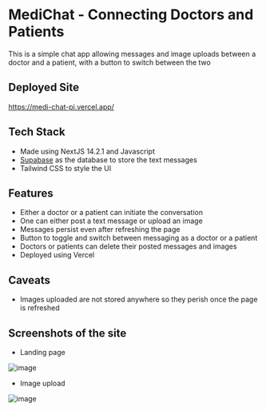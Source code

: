 # MediChat - Connecting Doctors and Patients

This is a simple chat app allowing messages and image uploads between a doctor and a patient, with a button to switch between the two

## Deployed Site
https://medi-chat-pi.vercel.app/

## Tech Stack
- Made using NextJS 14.2.1 and Javascript
- [Supabase](https://supabase.com/) as the database to store the text messages
- Tailwind CSS to style the UI

## Features
- Either a doctor or a patient can initiate the conversation
- One can either post a text message or upload an image
- Messages persist even after refreshing the page
- Button to toggle and switch between messaging as a doctor or a patient
- Doctors or patients can delete their posted messages and images
- Deployed using Vercel

## Caveats
- Images uploaded are not stored anywhere so they perish once the page is refreshed

## Screenshots of the site
- Landing page

![image](https://github.com/tapasrastogi2411/MediChat/assets/56613320/5a175e9f-5434-4434-8a9a-08f5e5b9ac69)

- Image upload

![image](https://github.com/tapasrastogi2411/MediChat/assets/56613320/16eaab9d-a2d5-4393-a4f3-b9bfeccf4836)


  

